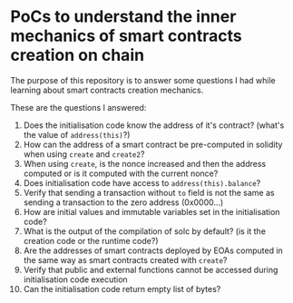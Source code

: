 # PoCs to understand the inner mechanics of smart contracts creation on chain

The purpose of this repository is to answer some questions I had while learning about smart contracts creation mechanics.

These are the questions I answered:

1. Does the initialisation code know the address of it's contract? (what's the value of `address(this)`?)
2. How can the address of a smart contract be pre-computed in solidity when using `create` and `create2`?
3. When using `create`, is the nonce increased and then the address computed or is it computed with the current nonce?
4. Does initialisation code have access to `address(this).balance`?
5. Verify that sending a transaction without `to` field is not the same as sending a transaction to the zero address (0x0000...)
6. How are initial values and immutable variables set in the initialisation code?
7. What is the output of the compilation of solc by default? (is it the creation code or the runtime code?)
8. Are the addresses of smart contracts deployed by EOAs computed in the same way as smart contracts created with `create`?
9. Verify that public and external functions cannot be accessed during initialisation code execution
10. Can the initialisation code return empty list of bytes?
